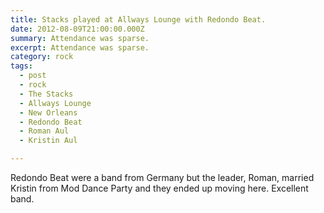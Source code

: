 ```yaml
---
title: Stacks played at Allways Lounge with Redondo Beat.
date: 2012-08-09T21:00:00.000Z
summary: Attendance was sparse.
excerpt: Attendance was sparse.
category: rock
tags:
  - post
  - rock
  - The Stacks
  - Allways Lounge
  - New Orleans
  - Redondo Beat
  - Roman Aul
  - Kristin Aul

---
```


Redondo Beat were a band from Germany but the leader, Roman, married Kristin from Mod Dance Party and they ended up moving here.
Excellent band.
